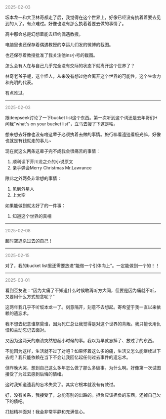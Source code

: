 
<span style="color: gray;">2025-02-03</span>

坂本龙一和大卫林奇都走了后，我觉得在这个世界上，好像已经没有执着着要去见到的人了。有点难过。好像也没有那么执着着要去做的事情了。

高中那会总是幻想着能去纽约偶遇教授。

电脑里也还保存着偶遇教授的幸运儿们发的微博的截图。

也还保存着教授批准了我关注他ins小号的截图。

怎么会有人在与自己几乎完全没有交际的状态下就离开这个世界了？

林奇老爷子呢，这个怪人，从来没有想过他会离开这个世界的可能性，这个生命力和光明的代表。

有点难过。

---

<span style="color: gray;">2025-02-03</span>

跟deepseek讨论了一下bucket list这个东西。第一次听到这个词还是去年哥们H问我"what's on your bucket list"，立马去搜了下这是啥。

想来想去好像也没有啥这辈子必须执着去做的事情。旅行嘛看遗迹看极光嘛，好像也就是有钱就走的事儿~

现在就这么两条这辈子完不成我会很痛苦的事情：

1. 顺利读下芥川龙之介的小说原文
2. 亲手弹会Merry Christmas Mr.Lawrance

除此之外两条非常想的事情：

1. 见到外星人
2. 上太空

如果能做到就太好了的一件事：

1. 知道这个世界的真相

---

<span style="color: gray;">2025-02-08</span>

超时空追杀过去的自己！

---

<span style="color: gray;">2025-02-15</span>

对了，我的bucket list里还需要放进“能做一个引体向上”。一定能做到一个的！！

---

<span style="color: gray;">2025-03-01</span>

看到豆友说：“因为太痛了不知道什么时候敢再听方大同，但要是因为痛就不听，又要用什么方式想念呢？”

这两年我几乎不听坂本龙一了。刻意隔开，刻意不去想起。寄希望于我一直以来依赖的遗忘术。

我不想去纪念谁祭奠谁，因为死亡总让我觉得是对这个世界的背叛。我只擅长用仇恨和主动忘记去面对。

又因为这两天的崩溃突然想起小时候的事。我以为早就忘掉了、放过了的东西。

不能因为这样，生活就不过了对吧？如果怀着这么多的痛，生活又怎么能继续过下去呢？我只能依赖在当下不会让我回忆起任何过去事件的遗忘术。

但昨晚大哭，想到自己这么多年怎么做了那么多破事。为什么啊。好像第一次试图接受了为过去感到后悔的情绪。

这时我知道遗我的忘术失灵了。其实它根本就没有有效过。

好，没有关系，我接受了，总能有别的出路的。担负应该担负的东西，还掉自己欠下的债吧。

打起精神面对！我会非常平静和充满信心。